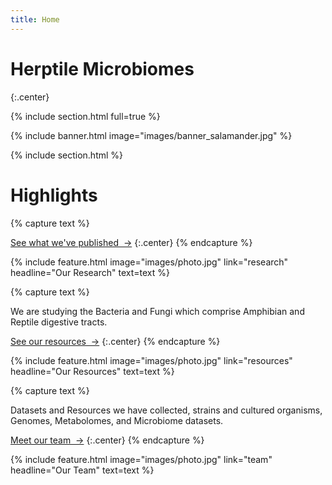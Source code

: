 ```yaml
---
title: Home
---
```


# Herptile Microbiomes

{:.center}

{% include section.html full=true %}

{% include banner.html image="images/banner_salamander.jpg" %}

{% include section.html %}

# Highlights

{% capture text %}

[See what we've published &nbsp;→](research)
{:.center}
{% endcapture %}

{%
  include feature.html
  image="images/photo.jpg"
  link="research"
  headline="Our Research"
  text=text
%}

{% capture text %}

We are studying the Bacteria and Fungi which comprise Amphibian and Reptile digestive tracts.

[See our resources &nbsp;→](resources)
{:.center}
{% endcapture %}

{%
  include feature.html
  image="images/photo.jpg"
  link="resources"
  headline="Our Resources"
  text=text
%}

{% capture text %}

Datasets and Resources we have collected, strains and cultured organisms, Genomes, Metabolomes, and Microbiome datasets.

[Meet our team &nbsp;→](team)
{:.center}
{% endcapture %}

{%
  include feature.html
  image="images/photo.jpg"
  link="team"
  headline="Our Team"
  text=text
%}
